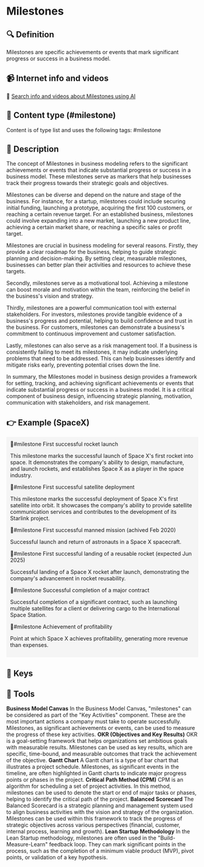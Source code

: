
# Milestones


## 🔍 Definition
Milestones are specific achievements or events that mark significant progress or success in a business model.


## 📹 Internet info and videos
🤖 [Search info and videos about Milestones using AI](https://www.perplexity.ai/search?q=videos+about+Milestones:+Milestones+are+specific+achievements+or+events+that+mark+significant+progress+or+success+in+a+business+model.
)

## 📰 Content type (#milestone)
Content is of type list and uses the following tags: #milestone


## 📖 Description
The concept of Milestones in business modeling refers to the significant achievements or events that indicate substantial progress or success in a business model. These milestones serve as markers that help businesses track their progress towards their strategic goals and objectives.

Milestones can be diverse and depend on the nature and stage of the business. For instance, for a startup, milestones could include securing initial funding, launching a prototype, acquiring the first 100 customers, or reaching a certain revenue target. For an established business, milestones could involve expanding into a new market, launching a new product line, achieving a certain market share, or reaching a specific sales or profit target.

Milestones are crucial in business modeling for several reasons. Firstly, they provide a clear roadmap for the business, helping to guide strategic planning and decision-making. By setting clear, measurable milestones, businesses can better plan their activities and resources to achieve these targets.

Secondly, milestones serve as a motivational tool. Achieving a milestone can boost morale and motivation within the team, reinforcing the belief in the business's vision and strategy.

Thirdly, milestones are a powerful communication tool with external stakeholders. For investors, milestones provide tangible evidence of a business's progress and potential, helping to build confidence and trust in the business. For customers, milestones can demonstrate a business's commitment to continuous improvement and customer satisfaction.

Lastly, milestones can also serve as a risk management tool. If a business is consistently failing to meet its milestones, it may indicate underlying problems that need to be addressed. This can help businesses identify and mitigate risks early, preventing potential crises down the line.

In summary, the Milestones model in business design provides a framework for setting, tracking, and achieving significant achievements or events that indicate substantial progress or success in a business model. It is a critical component of business design, influencing strategic planning, motivation, communication with stakeholders, and risk management.

## 👉 Example (SpaceX)

<div style="background-color: #f5f5f5; padding: 10px;">🏁#milestone First successful rocket launch

This milestone marks the successful launch of Space X's first rocket into space. It demonstrates the company's ability to design, manufacture, and launch rockets, and establishes Space X as a player in the space industry.

🏁#milestone First successful satellite deployment

This milestone marks the successful deployment of Space X's first satellite into orbit. It showcases the company's ability to provide satellite communication services and contributes to the development of its Starlink project.

🏁#milestone First successful manned mission (achived Feb 2020)

Successful launch and return of astronauts in a Space X spacecraft.

🏁#milestone First successful landing of a reusable rocket (expected Jun 2025)

Successful landing of a Space X rocket after launch, demonstrating the company's advancement in rocket reusability.

🏁#milestone Successful completion of a major contract

Successful completion of a significant contract, such as launching multiple satellites for a client or delivering cargo to the International Space Station.

🏁#milestone Achievement of profitability

Point at which Space X achieves profitability, generating more revenue than expenses.


</div>

## 🔑 Keys



## 🧰 Tools
**Business Model Canvas**
In the Business Model Canvas, "milestones" can be considered as part of the "Key Activities" component. These are the most important actions a company must take to operate successfully. Milestones, as significant achievements or events, can be used to measure the progress of these key activities.
**OKR (Objectives and Key Results)**
OKR is a goal-setting framework that helps organizations set ambitious goals with measurable results. Milestones can be used as key results, which are specific, time-bound, and measurable outcomes that track the achievement of the objective.
**Gantt Chart**
A Gantt chart is a type of bar chart that illustrates a project schedule. Milestones, as significant events in the timeline, are often highlighted in Gantt charts to indicate major progress points or phases in the project.
**Critical Path Method (CPM)**
CPM is an algorithm for scheduling a set of project activities. In this method, milestones can be used to denote the start or end of major tasks or phases, helping to identify the critical path of the project.
**Balanced Scorecard**
The Balanced Scorecard is a strategic planning and management system used to align business activities with the vision and strategy of the organization. Milestones can be used within this framework to track the progress of strategic objectives across various perspectives (financial, customer, internal process, learning and growth).
**Lean Startup Methodology**
In the Lean Startup methodology, milestones are often used in the "Build-Measure-Learn" feedback loop. They can mark significant points in the process, such as the completion of a minimum viable product (MVP), pivot points, or validation of a key hypothesis.
